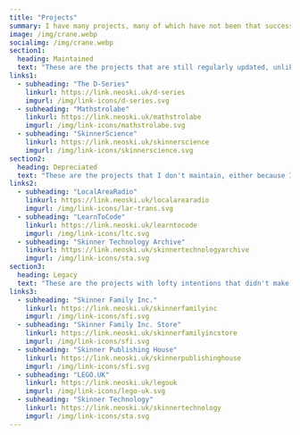 ```yaml
---
title: "Projects"
summary: I have many projects, many of which have not been that successful...
image: /img/crane.webp
socialimg: /img/crane.webp
section1:
  heading: Maintained
  text: "These are the projects that are still regularly updated, unlike others..."
links1:
  - subheading: "The D-Series"
    linkurl: https://link.neoski.uk/d-series
    imgurl: /img/link-icons/d-series.svg
  - subheading: "Mathstrolabe"
    linkurl: https://link.neoski.uk/mathstrolabe
    imgurl: /img/link-icons/mathstrolabe.svg
  - subheading: "SkinnerScience"
    linkurl: https://link.neoski.uk/skinnerscience
    imgurl: /img/link-icons/skinnerscience.svg
section2:
  heading: Depreciated
  text: "These are the projects that I don't maintain, either because I've given up or, yeah, I've given up..."
links2:
  - subheading: "LocalAreaRadio"
    linkurl: https://link.neoski.uk/localarearadio
    imgurl: /img/link-icons/lar-trans.svg
  - subheading: "LearnToCode"
    linkurl: https://link.neoski.uk/learntocode
    imgurl: /img/link-icons/ltc.svg
  - subheading: "Skinner Technology Archive"
    linkurl: https://link.neoski.uk/skinnertechnologyarchive
    imgurl: /img/link-icons/sta.svg
section3:
  heading: Legacy
  text: "These are the projects with lofty intentions that didn't make it through the bumpy alpha process. Some of them were intended as businesses offering services, which are of course unavailable. Overall, these are market flops and diabolical messes by the looks of it."
links3:
  - subheading: "Skinner Family Inc."
    linkurl: https://link.neoski.uk/skinnerfamilyinc
    imgurl: /img/link-icons/sfi.svg
  - subheading: "Skinner Family Inc. Store"
    linkurl: https://link.neoski.uk/skinnerfamilyincstore
    imgurl: /img/link-icons/sfi.svg
  - subheading: "Skinner Publishing House"
    linkurl: https://link.neoski.uk/skinnerpublishinghouse
    imgurl: /img/link-icons/sfi.svg
  - subheading: "LEGO.UK"
    linkurl: https://link.neoski.uk/legouk
    imgurl: /img/link-icons/lego-uk.svg
  - subheading: "Skinner Technology"
    linkurl: https://link.neoski.uk/skinnertechnology
    imgurl: /img/link-icons/sta.svg
---
```

